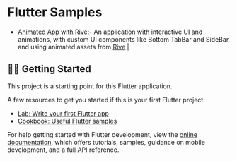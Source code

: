 # Flutter Samples

- [Animated App with Rive](./lib/rive_app#readme):- An application with interactive UI and animations, with custom UI components like Bottom TabBar and SideBar, and using animated assets from [Rive](https://rive.app) |

## 💪🏼 Getting Started

This project is a starting point for this Flutter application.

A few resources to get you started if this is your first Flutter project:

- [Lab: Write your first Flutter app](https://docs.flutter.dev/get-started/codelab)
- [Cookbook: Useful Flutter samples](https://docs.flutter.dev/cookbook)

For help getting started with Flutter development, view the
[online documentation](https://docs.flutter.dev/), which offers tutorials,
samples, guidance on mobile development, and a full API reference.

